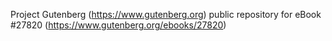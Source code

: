 Project Gutenberg (https://www.gutenberg.org) public repository for eBook #27820 (https://www.gutenberg.org/ebooks/27820)
